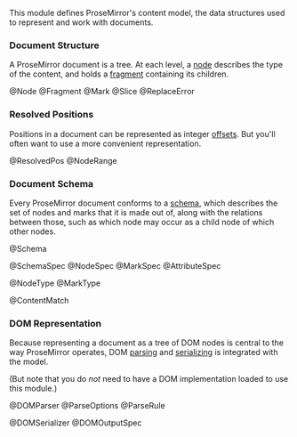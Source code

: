 This module defines ProseMirror's content model, the data structures
used to represent and work with documents.

### Document Structure

A ProseMirror document is a tree. At each level, a [node](#model.Node)
describes the type of the content, and holds a
[fragment](#model.Fragment) containing its children.

@Node
@Fragment
@Mark
@Slice
@ReplaceError

### Resolved Positions

Positions in a document can be represented as integer
[offsets](/docs/guide/#doc.indexing). But you'll often want to use a
more convenient representation.

@ResolvedPos
@NodeRange

### Document Schema

Every ProseMirror document conforms to a
[schema](/docs/guide/#schema), which describes the set of nodes and
marks that it is made out of, along with the relations between those,
such as which node may occur as a child node of which other nodes.

@Schema

@SchemaSpec
@NodeSpec
@MarkSpec
@AttributeSpec

@NodeType
@MarkType

@ContentMatch

### DOM Representation

Because representing a document as a tree of DOM nodes is central to
the way ProseMirror operates, DOM [parsing](#model.DOMParser) and
[serializing](#model.DOMSerializer) is integrated with the model.

(But note that you do _not_ need to have a DOM implementation loaded
to use this module.)

@DOMParser
@ParseOptions
@ParseRule

@DOMSerializer
@DOMOutputSpec
